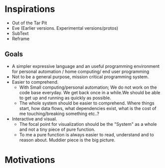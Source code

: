 # Inspirations

- Out of the Tar Pit
- Eve (Earlier versions. Experimental versions/protos)
- SubText
- Reframe

## Goals

- A simpler expressive language and an useful programming environment for personal automation / home computing/ end user programming
- Not to be a general purpose, mission critical programming system.
- Easier to comprehend. 
    - With Small computing/personal automation; We do not work on the code base everyday. We get back once in a while.We should be able to get up and running as quickly as possible.
    - The whole system should be easier to comprehend. Where things start, how data flows, what dependencies exist, what is the cost of me touching/breaking something etc..?
- Interactive and visual.
    - The focal point for visualization should be the "System" as a whole and not a tiny piece of pure function.
    - To me a pure function is always easier to read, understand and to reason about. Muddier piece is the big picture.


# Motivations
 